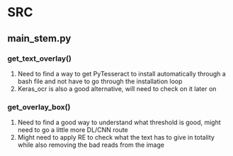 # SRC

## main_stem.py

### get_text_overlay()

1. Need to find a way to get PyTesseract to install automatically through a bash file and not have to go through the installation loop
2. Keras_ocr is also a good alternative, will need to check on it later on

### get_overlay_box()

1. Need to find a good way to understand what threshold is good, might need to go a little more DL/CNN route
2. Might need to apply RE to check what the text has to give in totality while also removing the bad reads from the image